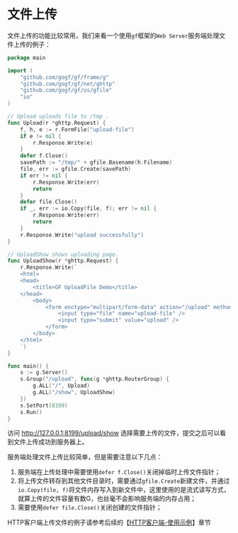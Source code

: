 # 文件上传

文件上传的功能比较常用，我们来看一个使用`gf`框架的`Web Server`服务端处理文件上传的例子：

```go
package main

import (
	"github.com/gogf/gf/frame/g"
	"github.com/gogf/gf/net/ghttp"
	"github.com/gogf/gf/os/gfile"
	"io"
)

// Upload uploads file to /tmp .
func Upload(r *ghttp.Request) {
	f, h, e := r.FormFile("upload-file")
	if e != nil {
		r.Response.Write(e)
	}
	defer f.Close()
	savePath := "/tmp/" + gfile.Basename(h.Filename)
	file, err := gfile.Create(savePath)
	if err != nil {
		r.Response.Write(err)
		return
	}
	defer file.Close()
	if _, err := io.Copy(file, f); err != nil {
		r.Response.Write(err)
		return
	}
	r.Response.Write("upload successfully")
}

// UploadShow shows uploading page.
func UploadShow(r *ghttp.Request) {
	r.Response.Write(`
    <html>
    <head>
        <title>GF UploadFile Demo</title>
    </head>
        <body>
            <form enctype="multipart/form-data" action="/upload" method="post">
                <input type="file" name="upload-file" />
                <input type="submit" value="upload" />
            </form>
        </body>
    </html>
    `)
}

func main() {
	s := g.Server()
	s.Group("/upload", func(g *ghttp.RouterGroup) {
		g.ALL("/", Upload)
		g.ALL("/show", UploadShow)
	})
	s.SetPort(8199)
	s.Run()
}
```

访问  http://127.0.0.1:8199/upload/show  选择需要上传的文件，提交之后可以看到文件上传成功到服务器上。

服务端处理文件上传比较简单，但是需要注意以下几点：
1. 服务端在上传处理中需要使用`defer f.Close()`关闭掉临时上传文件指针；
1. 将上传文件转存到其他文件目录时，需要通过`gfile.Create`新建文件，并通过`io.Copy(file, f)`将文件内存写入到新文件中，这里使用的是流式读写方式，就算上传的文件容量有数G，也丝毫不会影响服务端的内存占用；
1. 需要使用`defer file.Close()`关闭创建的文件指针；

HTTP客户端上传文件的例子请参考后续的【[HTTP客户端-使用示例](net/ghttp/client/example.md)】章节

